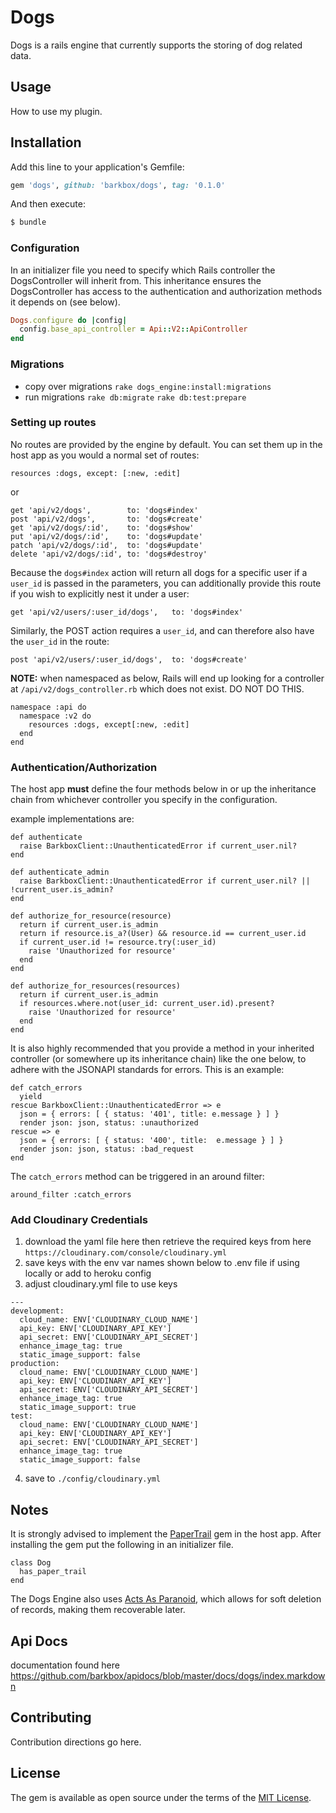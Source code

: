 # Dogs
Dogs is a rails engine that currently supports the storing of dog related data.

## Usage
How to use my plugin.

## Installation
Add this line to your application's Gemfile:

```ruby
gem 'dogs', github: 'barkbox/dogs', tag: '0.1.0'
```

And then execute:
```bash
$ bundle
```

### Configuration
In an initializer file you need to specify which Rails controller the DogsController will inherit from. This inheritance ensures the DogsController has access to the authentication and authorization methods it depends on (see below).

```ruby
Dogs.configure do |config|
  config.base_api_controller = Api::V2::ApiController
end
```

### Migrations

- copy over migrations
  `rake dogs_engine:install:migrations`
- run migrations
  `rake db:migrate`
  `rake db:test:prepare`

### Setting up routes
No routes are provided by the engine by default. You can set them up in the host app as you would a normal set of routes: 
```
resources :dogs, except: [:new, :edit]
```
or
```
get 'api/v2/dogs',        to: 'dogs#index'
post 'api/v2/dogs',       to: 'dogs#create'
get 'api/v2/dogs/:id',    to: 'dogs#show'
put 'api/v2/dogs/:id',    to: 'dogs#update'
patch 'api/v2/dogs/:id',  to: 'dogs#update'
delete 'api/v2/dogs/:id', to: 'dogs#destroy'
```
Because the `dogs#index` action will return all dogs for a specific user if a `user_id` is passed in the parameters, you can additionally provide this route if you wish to explicitly nest it under a user:

```
get 'api/v2/users/:user_id/dogs',   to: 'dogs#index'
```

Similarly, the POST action requires a `user_id`, and can therefore also have the `user_id` in the route:

```
post 'api/v2/users/:user_id/dogs',  to: 'dogs#create'
```

**NOTE:**
when namespaced as below, Rails will end up looking for a controller at `/api/v2/dogs_controller.rb` which does not exist. DO NOT DO THIS.
```
namespace :api do
  namespace :v2 do
    resources :dogs, except[:new, :edit]
  end
end
```
### Authentication/Authorization
  The host app **must** define the four methods below in or up the inheritance chain from whichever controller you specify in the configuration.

  example implementations are:  

  ```
  def authenticate
    raise BarkboxClient::UnauthenticatedError if current_user.nil?
  end
  ```
  ```
  def authenticate_admin
    raise BarkboxClient::UnauthenticatedError if current_user.nil? || !current_user.is_admin?
  end
  ```
  ```
  def authorize_for_resource(resource)
    return if current_user.is_admin
    return if resource.is_a?(User) && resource.id == current_user.id
    if current_user.id != resource.try(:user_id)
      raise 'Unauthorized for resource'
    end
  end
  ```
  ```
  def authorize_for_resources(resources)
    return if current_user.is_admin
    if resources.where.not(user_id: current_user.id).present?
      raise 'Unauthorized for resource'
    end
  end
  ```

  It is also highly recommended that you provide a method in your inherited controller (or somewhere up its inheritance chain) like the one below, to adhere with the JSONAPI standards for errors. This is an example:

  ```
  def catch_errors
    yield
  rescue BarkboxClient::UnauthenticatedError => e
    json = { errors: [ { status: '401', title: e.message } ] }
    render json: json, status: :unauthorized
  rescue => e
    json = { errors: [ { status: '400', title:  e.message } ] }
    render json: json, status: :bad_request
  end
  ```

  The `catch_errors` method can be triggered in an around filter:

  ```
  around_filter :catch_errors
  ```

### Add Cloudinary Credentials

1) download the yaml file here then retrieve the required keys from here `https://cloudinary.com/console/cloudinary.yml`
2) save keys with the env var names shown below to .env file if using locally or add to heroku config
3) adjust cloudinary.yml file to use keys
```
---
development:
  cloud_name: ENV['CLOUDINARY_CLOUD_NAME']
  api_key: ENV['CLOUDINARY_API_KEY']
  api_secret: ENV['CLOUDINARY_API_SECRET']
  enhance_image_tag: true
  static_image_support: false
production:
  cloud_name: ENV['CLOUDINARY_CLOUD_NAME']
  api_key: ENV['CLOUDINARY_API_KEY']
  api_secret: ENV['CLOUDINARY_API_SECRET']
  enhance_image_tag: true
  static_image_support: true
test:
  cloud_name: ENV['CLOUDINARY_CLOUD_NAME']
  api_key: ENV['CLOUDINARY_API_KEY']
  api_secret: ENV['CLOUDINARY_API_SECRET']
  enhance_image_tag: true
  static_image_support: false
```
4) save to `./config/cloudinary.yml`

## Notes 
  It is strongly advised to implement the [PaperTrail](https://github.com/airblade/paper_trail) gem in the host app. After installing the gem put the following in an initializer file.
  ```
  class Dog
    has_paper_trail
  end
  ```

  The Dogs Engine also uses [Acts As Paranoid](https://github.com/ActsAsParanoid/acts_as_paranoid), which allows for soft deletion of records, making them recoverable later.

## Api Docs
documentation found here https://github.com/barkbox/apidocs/blob/master/docs/dogs/index.markdown

## Contributing
Contribution directions go here.

## License
The gem is available as open source under the terms of the [MIT License](http://opensource.org/licenses/MIT).
